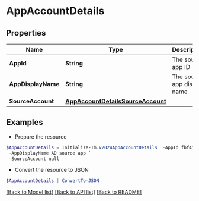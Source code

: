 # AppAccountDetails
## Properties

Name | Type | Description | Notes
------------ | ------------- | ------------- | -------------
**AppId** | **String** | The source app ID | [optional] 
**AppDisplayName** | **String** | The source app display name | [optional] 
**SourceAccount** | [**AppAccountDetailsSourceAccount**](AppAccountDetailsSourceAccount.md) |  | [optional] 

## Examples

- Prepare the resource
```powershell
$AppAccountDetails = Initialize-Tm.V2024AppAccountDetails  -AppId fbf4f72280304f1a8bc808fc2a3bcf7b `
 -AppDisplayName AD source app `
 -SourceAccount null
```

- Convert the resource to JSON
```powershell
$AppAccountDetails | ConvertTo-JSON
```

[[Back to Model list]](../README.md#documentation-for-models) [[Back to API list]](../README.md#documentation-for-api-endpoints) [[Back to README]](../README.md)

